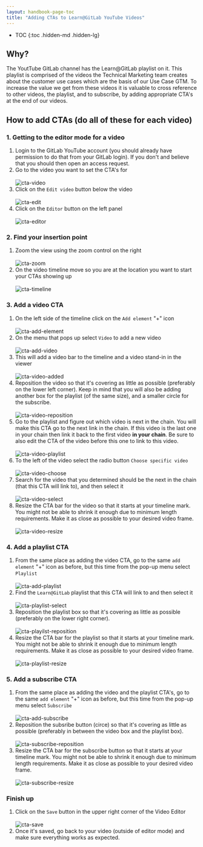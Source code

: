 ```yaml
---
layout: handbook-page-toc
title: "Adding CTAs to Learn@GitLab YouTube Videos"
---
```


- TOC
{:toc .hidden-md .hidden-lg}

## Why?
The YoutTube GitLab channel has the Learn@GitLab playlist on it. This playlist is comprised of the videos the Technical Marketing team creates about the customer use cases which are the basis of our Use Case GTM. To increase the value we get from these videos it is valuable to cross reference to other videos, the playlist, and to subscribe, by adding appropriate CTA's at the end of our videos.

## How to add CTAs (do all of these for each video)

### 1. Getting to the editor mode for a video
1. Login to the GitLab YouTube account (you should already have permission to do that from your GitLab login). If you don't and believe that you should then open an access request.
1. Go to the video you want to set the CTA's for <br><br>
    ![cta-video](/handbook/marketing/product-marketing/technical-marketing/images/cta/video.png)
1. Click on the `Edit video` button below the video <br><br>
    ![cta-edit](/handbook/marketing/product-marketing/technical-marketing/images/cta/edit.png)
1. Click on the `Editor` button on the left panel <br><br>
    ![cta-editor](/handbook/marketing/product-marketing/technical-marketing/images/cta/editor.png)

### 2. Find your insertion point
1. Zoom the view using the zoom control on the right <br><br>
    ![cta-zoom](/handbook/marketing/product-marketing/technical-marketing/images/cta/zoom.png)
1. On the video timeline move so you are at the location you want to start your CTAs showing up <br><br>
    ![cta-timeline](/handbook/marketing/product-marketing/technical-marketing/images/cta/timeline.png)

### 3. Add a video CTA
1. On the left side of the timeline click on the `Add element` "+" icon <br><br>
    ![cta-add-element](/handbook/marketing/product-marketing/technical-marketing/images/cta/add-element.png)
1. On the menu that pops up select `Video` to add a new video<br><br>
    ![cta-add-video](/handbook/marketing/product-marketing/technical-marketing/images/cta/add-video.png)
1. This will add a video bar to the timeline and a video stand-in in the viewer<br><br>
    ![cta-video-added](/handbook/marketing/product-marketing/technical-marketing/images/cta/video-added.png)
1. Reposition the video so that it's covering as little as possible (preferably on the lower left corner). Keep in mind that you will also be adding another box for the playlist (of the same size), and a smaller circle for the subscribe. <br><br>
    ![cta-video-reposition](/handbook/marketing/product-marketing/technical-marketing/images/cta/video-reposition.png)
1. Go to the playlist and figure out which video is next in the chain. You will make this CTA go to the next link in the chain. If this video is the last one in your chain then link it back to the first video **in your chain**. Be sure to also edit the CTA of the video before this one to link to this video. <br><br>
    ![cta-video-playlist](/handbook/marketing/product-marketing/technical-marketing/images/cta/video-playlist.png)
1. To the left of the video select the radio button `Choose specific video`<br><br>
    ![cta-video-choose](/handbook/marketing/product-marketing/technical-marketing/images/cta/video-choose.png)
1. Search for the video that you determined should be the next in the chain (that this CTA will link to), and then select it <br><br>
    ![cta-video-select](/handbook/marketing/product-marketing/technical-marketing/images/cta/video-select.png)
1. Resize the CTA bar for the video so that it starts at your timeline mark. You might not be able to shrink it enough due to minimum length requirements. Make it as close as possible to your desired video frame. <br><br>
    ![cta-video-resize](/handbook/marketing/product-marketing/technical-marketing/images/cta/video-resize.png)

### 4. Add a playlist CTA
1. From the same place as adding the video CTA, go to the same `add element` "+" icon as before, but this time from the pop-up menu select `Playlist` <br><br>
    ![cta-add-playlist](/handbook/marketing/product-marketing/technical-marketing/images/cta/add-playlist.png)
1. Find the `Learn@GitLab` playlist that this CTA will link to and then select it <br><br>
    ![cta-playlist-select](/handbook/marketing/product-marketing/technical-marketing/images/cta/playlist-select.png)
1. Reposition the playlist box so that it's covering as little as possible (preferably on the lower right corner). <br><br>
    ![cta-playilst-reposition](/handbook/marketing/product-marketing/technical-marketing/images/cta/playlist-reposition.png)
1. Resize the CTA bar for the playlist so that it starts at your timeline mark. You might not be able to shrink it enough due to minimum length requirements. Make it as close as possible to your desired video frame. <br><br>
    ![cta-playlist-resize](/handbook/marketing/product-marketing/technical-marketing/images/cta/playlist-resize.png)

### 5. Add a subscribe CTA
1. From the same place as adding the video and the playlist CTA's, go to the same `add element` "+" icon as before, but this time from the pop-up menu select `Subscribe` <br><br>
    ![cta-add-subscribe](/handbook/marketing/product-marketing/technical-marketing/images/cta/add-subscribe.png)
1. Reposition the subsribe button (circe) so that it's covering as little as possible (preferably in between the video box and the playlist box). <br><br>
    ![cta-subscribe-reposition](/handbook/marketing/product-marketing/technical-marketing/images/cta/subscribe-reposition.png)
1. Resize the CTA bar for the subscribe button so that it starts at your timeline mark. You might not be able to shrink it enough due to minimum length requirements. Make it as close as possible to your desired video frame. <br><br>
    ![cta-subscribe-resize](/handbook/marketing/product-marketing/technical-marketing/images/cta/subscribe-resize.png)

### Finish up
1. Click on the `Save` button in the upper right corner of the Video Editor <br><br>
    ![cta-save](/handbook/marketing/product-marketing/technical-marketing/images/cta/save.png)
1. Once it's saved, go back to your video (outside of editor mode) and make sure everything works as expected.

